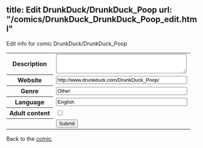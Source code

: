 title: Edit DrunkDuck/DrunkDuck_Poop
url: "/comics/DrunkDuck_DrunkDuck_Poop_edit.html"
---
Edit info for comic DrunkDuck/DrunkDuck_Poop

<form name="comic" action="http://gaepostmail.appspot.com/comic/" method="post">
<table class="comicinfo">
<tr>
<th>Description</th><td><textarea name="description" cols="40" rows="3"></textarea></td>
</tr>
<tr>
<th>Website</th><td><input type="text" name="url" value="http://www.drunkduck.com/DrunkDuck_Poop/" size="40"/></td>
</tr>
<tr>
<th>Genre</th><td><input type="text" name="genre" value="Other" size="40"/></td>
</tr>
<tr>
<th>Language</th><td><input type="text" name="language" value="English" size="40"/></td>
</tr>
<tr>
<th>Adult content</th><td><input type="checkbox" name="adult" value="adult" /></td>
</tr>
<tr>
<th></th><td>
<input type="hidden" name="comic" value="DrunkDuck_DrunkDuck_Poop" />
<input type="submit" name="submit" value="Submit" />
</td>
</tr>
</table>
</form>

Back to the [comic](DrunkDuck_DrunkDuck_Poop.html).
